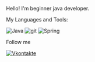 
Hello! I'm beginner java developer.

My Languages and Tools:

![Java](https://img.shields.io/badge/-JAVA-grey?style=for-the-badge&logo=java&logoColor=red)
![git](https://img.shields.io/badge/-git-grey?style=for-the-badge&logo=git&logoColor=red)
![Spring](https://img.shields.io/label=Spring&logo=Spring&style=for-the-badge)

Follow me

[![Vkontakte](https://img.shields.io/badge/-Vk-blue?style=for-the-badge&logo=Vk&logoColor=white)](https://vk.com/sulf8)
